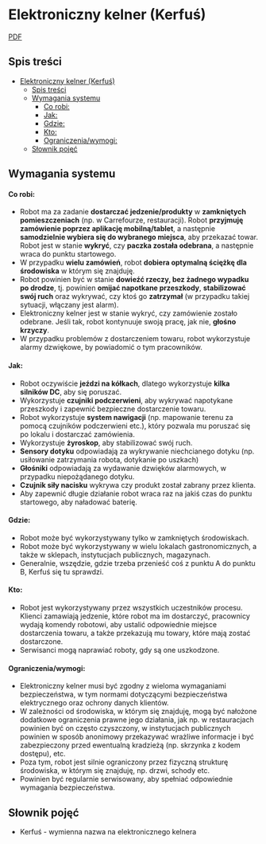# Elektroniczny kelner (Kerfuś)

[PDF](project.pdf)

## Spis treści

- [Elektroniczny kelner (Kerfuś)](#elektroniczny-kelner-kerfuś)
  - [Spis treści](#spis-treści)
  - [Wymagania systemu](#wymagania-systemu)
    - [Co robi:](#co-robi)
    - [Jak:](#jak)
    - [Gdzie:](#gdzie)
    - [Kto:](#kto)
    - [Ograniczenia/wymogi:](#ograniczeniawymogi)
  - [Słownik pojęć](#słownik-pojęć)

## Wymagania systemu

#### Co robi:

- Robot ma za zadanie **dostarczać jedzenie/produkty** w **zamkniętych pomieszczeniach** (np. w Carrefourze, restauracji). Robot **przyjmuję zamówienie poprzez aplikację mobilną/tablet**, a następnie **samodzielnie wybiera się do wybranego miejsca**, aby przekazać towar. Robot jest w stanie **wykryć**, czy **paczka została odebrana**, a następnie wraca do punktu startowego.
- W przypadku **wielu zamówień**, robot **dobiera optymalną ściężkę dla środowiska** w którym się znajduję.
- Robot powinien być w stanie **dowieźć rzeczy, bez żadnego wypadku po drodze**, tj. powinien **omijać napotkane przeszkody**, **stabilizować swój ruch** oraz wykrywać, czy ktoś go **zatrzymał** (w przypadku takiej sytuacji, włączany jest alarm).
- Elektroniczny kelner jest w stanie wykryć, czy zamówienie zostało odebrane. Jeśli tak, robot kontynuuje swoją pracę, jak nie, **głośno krzyczy**.
- W przypadku problemów z dostarczeniem towaru, robot wykorzystuje alarmy dzwiękowe, by powiadomić o tym pracowników.

#### Jak:

- Robot oczywiście **jeździ na kółkach**, dlatego wykorzystuje **kilka silników DC**, aby się poruszać.
- Wykorzystuje **czujniki podczerwieni**, aby wykrywać napotykane przeszkody i zapewnić bezpieczne dostarczenie towaru.
- Robot wykorzystuje **system nawigacji** (np. mapowanie terenu za pomocą czujników podczerwieni etc.), który pozwala mu poruszać się po lokalu i dostarczać zamówienia.
- Wykorzystuje **żyroskop**, aby stabilizować swój ruch.
- **Sensory dotyku** odpowiadają za wykrywanie niechcianego dotyku (np. usiłowanie zatrzymania robota, dotykanie po uszkach)
- **Głośniki** odpowiadają za wydawanie dzwięków alarmowych, w przypadku niepożądanego dotyku.
- **Czujnik siły nacisku** wykrywa czy produkt został zabrany przez klienta.
- Aby zapewnić długie działanie robot wraca raz na jakiś czas do punktu startowego, aby naładować baterię.

#### Gdzie:

- Robot może być wykorzystywany tylko w zamkniętych środowiskach.
- Robot może być wykorzystywany w wielu lokalach gastronomicznych, a także w sklepach, instytucjach publicznych, magazynach.
- Generalnie, wszędzie, gdzie trzeba przenieść coś z punktu A do punktu B, Kerfuś się tu sprawdzi.

#### Kto:

- Robot jest wykorzystywany przez wszystkich uczestników procesu. Klienci zamawiają jedzenie, które robot ma im dostarczyć, pracownicy wydają komendy robotowi, aby ustalić odpowiednie miejsce dostarczenia towaru, a także przekazują mu towary, które mają zostać dostarczone.
- Serwisanci mogą naprawiać roboty, gdy są one uszkodzone.

#### Ograniczenia/wymogi:

- Elektroniczny kelner musi być zgodny z wieloma wymaganiami bezpieczeństwa, w tym normami dotyczącymi bezpieczeństwa elektrycznego oraz ochrony danych klientów.
- W zależności od środowiska, w którym się znajduję, mogą być nałożone dodatkowe ograniczenia prawne jego działania, jak np. w restauracjach powinien być on często czyszczony, w instytucjach publicznych powinien w sposób anonimowy przekazywać wrażliwe informacje i być zabezpieczony przed ewentualną kradzieżą (np. skrzynka z kodem dostępu), etc.
- Poza tym, robot jest silnie ograniczony przez fizyczną strukturę środowiska, w którym się znajduję, np. drzwi, schody etc.
- Powinien być regularnie serwisowany, aby spełniać odpowiednie wymagania bezpieczeństwa.

## Słownik pojęć

- Kerfuś - wymienna nazwa na elektronicznego kelnera
